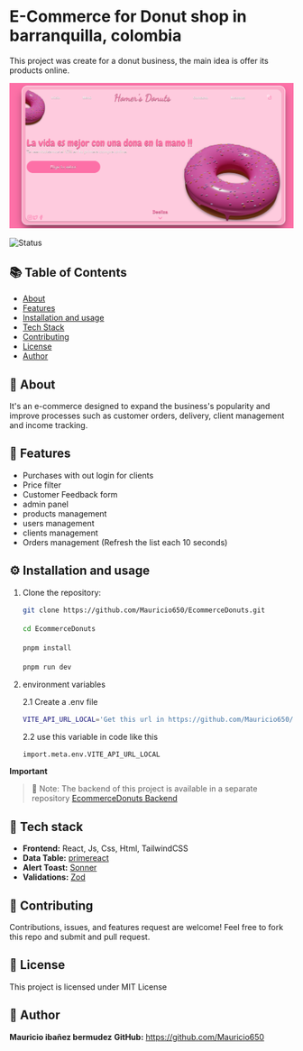 # E-Commerce for Donut shop in barranquilla, colombia

This project was create for a donut business, the main idea is offer its products online.

![alt text](image.png)

![Status](https://img.shields.io/badge/finished-green?style=for-the-badge)

## 📚 Table of Contents
- [About](#-about)
- [Features](#-features)
- [Installation and usage](#-installation-and-usage)
- [Tech Stack](#-tech-stack)
- [Contributing](#-contributing)
- [License](#-license)
- [Author](#-author)


## 🧠 About

It's an e-commerce designed to expand the business's popularity and improve processes such as customer orders, delivery, client management and income tracking.



## 🌟 Features

- Purchases with out login for clients
- Price filter
- Customer Feedback form
- admin panel
- products management
- users management
- clients management
- Orders management (Refresh the list each 10 seconds)


## ⚙️ Installation and usage

1. Clone the repository:
   ```bash
   git clone https://github.com/Mauricio650/EcommerceDonuts.git
   
   cd EcommerceDonuts

   pnpm install

   pnpm run dev
   ```

2. environment variables

    2.1 Create a .env file

    ```bash
    VITE_API_URL_LOCAL='Get this url in https://github.com/Mauricio650/EcommerceDonutsBakend'
    ```

    2.2 use this variable in code like this

    ```bash
    import.meta.env.VITE_API_URL_LOCAL
    ```

**Important**

>  🧩 Note: The backend of this project is available in a separate repository
> [EcommerceDonuts Backend](https://github.com/Mauricio650/EcommerceDonutsBakend)

## 🧰 Tech stack

- **Frontend:** React, Js, Css, Html, TailwindCSS
- **Data Table:** [primereact](https://primereact.org/datatable/)
- **Alert Toast:** [Sonner](https://github.com/emilkowalski/sonner)
- **Validations:** [Zod](https://zod.dev/)


## 🤝 Contributing

Contributions, issues, and features request are welcome!
Feel free to fork this repo and submit and pull request.


## 📄 License

This project is licensed under MIT License


## 👤 Author

**Mauricio ibañez bermudez**
**GitHub:** https://github.com/Mauricio650
